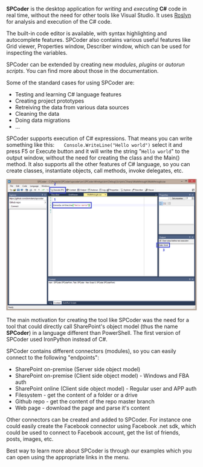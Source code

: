 **SPCoder** is the desktop application for _writing_ and _executing_ **C#** code in real time, without the need for other tools like Visual Studio. It uses [Roslyn](https://github.com/dotnet/roslyn) for analysis and execution of the C# code.

The built-in code editor is available, with syntax highlighting and autocomplete features.
SPCoder also contains various useful features like Grid viewer, Properties window, Describer window, which can be used for inspecting the variables.

SPCoder can be extended by creating new _modules_, _plugins_ or _autorun scripts_. You can find more about those in the documentation.

Some of the standard cases for using SPCoder are:
* 	Testing and learning C# language features
* 	Creating project prototypes
* 	Retreiving the data from various data sources
* 	Cleaning the data
* 	Doing data migrations
* 	...

SPCoder supports execution of C# expressions. 
That means you can write something like this: 
`	Console.WriteLine("Hello world")`
select it and press F5 or Execute button and it will write the string "`Hello world`" to the output window, without the need for creating the class and the Main() method.
It also supports all the other features of C# language, so you can create classes, instantiate objects, call methods, invoke delegates, etc.

![](https://github.com/tomdam/spcoderdocs/blob/master/imgs/main.PNG)


The main motivation for creating the tool like SPCoder was the need for a tool that could directly call SharePoint's object model (thus the name **SPCoder**) in a language different than PowerShell. The first version of SPCoder used IronPython instead of C#.

SPCoder contains different connectors (modules), so you can easily connect to the following "endpoints":
* SharePoint on-premise (Server side object model)
* SharePoint on-premise (Client side object model) - Windows and FBA auth
* SharePoint online (Client side object model) - Regular user and APP auth
* Filesystem - get the content of a folder or a drive
* Github repo - get the content of the repo master branch
* Web page - download the page and parse it's content

Other connectors can be created and added to SPCoder. For instance one could easily create the Facebook connector using Facebook .net sdk, which could be used to connect to Facebook account, get the list of friends, posts, images, etc.

Best way to learn more about SPCoder is through our examples which you can open using the appropriate links in the menu.
